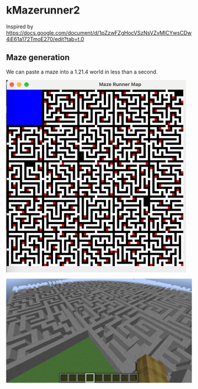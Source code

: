 # kMazerunner2

Inspired by https://docs.google.com/document/d/1pZzwFZgHocVSzNsVZvMICYwsCDw4iE61a172TmoE270/edit?tab=t.0

## Maze generation
We can paste a maze into a 1.21.4 world in less than a second.

![Maze](./readme-assets/maze-gen.png)

![Maze in game](./readme-assets/maze-gen-in-game.png)